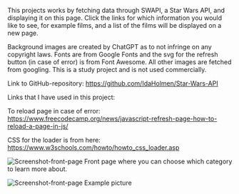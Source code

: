 This projects works by fetching data through SWAPI, a Star Wars API, and displaying it on this page. 
Click the links for which information you would like to see, for example films, and a list of the films will be displayed on a new page.

Background images are created by ChatGPT as to not infringe on any copyright laws. 
Fonts are from Google Fonts and the svg for the refresh button (in case of error) is from Font Awesome.
All other images are fetched from googling.
This is a study project and is not used commercially.

Link to GitHub-repository:
https://github.com/IdaHolmen/Star-Wars-API


Links that I have used in this project:

To reload page in case of error:
https://www.freecodecamp.org/news/javascript-refresh-page-how-to-reload-a-page-in-js/

CSS for the loader is from here:
https://www.w3schools.com/howto/howto_css_loader.asp


![Screenshot-front-page](https://github.com/IdaHolmen/Star-Wars-API/assets/143997448/94e7bc4f-b03e-4771-a7a6-9c9bac29dfe5)
Front page where you can choose which category to learn more about.

![Screenshot-front-page](https://github.com/IdaHolmen/Star-Wars-API/assets/143997448/c1af7cf0-2fa9-4ed7-a57d-67f803e10f18)
Example picture
